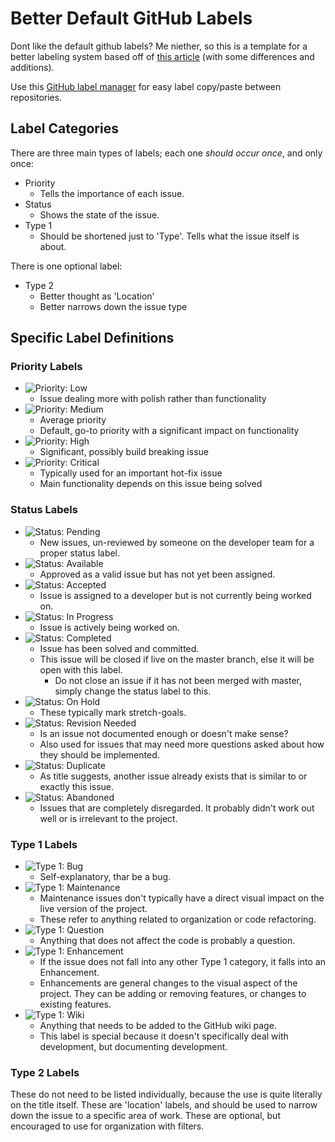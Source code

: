 # Better Default GitHub Labels
Dont like the default github labels? Me niether, so this is a template for a better labeling system based off of [this article](https://medium.com/@dave_lunny/sane-github-labels-c5d2e6004b63) (with some differences and additions).

Use this [GitHub label manager](http://www.dorukdestan.com/github-label-manager/) for easy label copy/paste between repositories.

## Label Categories
There are three main types of labels; each one _should occur once_, and only once:
- Priority
  - Tells the importance of each issue.
- Status
  - Shows the state of the issue.
- Type 1
  - Should be shortened just to 'Type'. Tells what the issue itself is about.

There is one optional label:
- Type 2
  - Better thought as 'Location'
  - Better narrows down the issue type

## Specific Label Definitions

### Priority Labels
- ![Priority: Low]
  - Issue dealing more with polish rather than functionality
- ![Priority: Medium]
  - Average priority
  - Default, go-to priority with a significant impact on functionality
- ![Priority: High]
  - Significant, possibly build breaking issue
- ![Priority: Critical]
  - Typically used for an important hot-fix issue
  - Main functionality depends on this issue being solved

### Status Labels
- ![Status: Pending]
  - New issues, un-reviewed by someone on the developer team for a proper status label.
- ![Status: Available]
  - Approved as a valid issue but has not yet been assigned.
- ![Status: Accepted]
  - Issue is assigned to a developer but is not currently being worked on.
- ![Status: In Progress]
  - Issue is actively being worked on.
- ![Status: Completed]
  - Issue has been solved and committed.
  - This issue will be closed if live on the master branch, else it will be open with this label.
    - Do not close an issue if it has not been merged with master, simply change the status label to this.
- ![Status: On Hold]
  - These typically mark stretch-goals.
- ![Status: Revision Needed]
  - Is an issue not documented enough or doesn't make sense?
  - Also used for issues that may need more questions asked about how they should be implemented.
- ![Status: Duplicate]
  - As title suggests, another issue already exists that is similar to or exactly this issue.
- ![Status: Abandoned]
  - Issues that are completely disregarded. It probably didn't work out well or is irrelevant to the project.

### Type 1 Labels
- ![Type 1: Bug]
  - Self-explanatory, thar be a bug.
- ![Type 1: Maintenance]
  - Maintenance issues don't typically have a direct visual impact on the live version of the project.
  - These refer to anything related to organization or code refactoring.
- ![Type 1: Question]
  - Anything that does not affect the code is probably a question.
- ![Type 1: Enhancement]
  - If the issue does not fall into any other Type 1 category, it falls into an Enhancement.
  - Enhancements are general changes to the visual aspect of the project. They can be adding or removing features, or changes to existing features.
- ![Type 1: Wiki]
  - Anything that needs to be added to the GitHub wiki page.
  - This label is special because it doesn't specifically deal with development, but documenting development.

### Type 2 Labels
These do not need to be listed individually, because the use is quite literally on the title itself. These are 'location' labels, and should be used to narrow down the issue to a specific area of work. These are optional, but encouraged to use for organization with filters.

[Priority: Critical]: https://user-images.githubusercontent.com/23219465/67315247-05825500-f4bb-11e9-8a9f-5bbd8c326f17.png "Priority: Critical"
[Priority: Low]: https://user-images.githubusercontent.com/23219465/67315264-0fa45380-f4bb-11e9-8eb8-5de25d8cf801.png "Priority: Low"
[Priority: Medium]: https://user-images.githubusercontent.com/23219465/67315293-1df26f80-f4bb-11e9-8ded-f4153438dc82.png "Priority: Medium"
[Priority: High]: https://user-images.githubusercontent.com/23219465/67315312-29de3180-f4bb-11e9-9224-6fa603fa2a78.png "Priority: High"
[Status: Pending]: https://user-images.githubusercontent.com/23219465/67315328-34003000-f4bb-11e9-99e4-addff86caee8.png "Status: Pending"
[Status: Available]: https://user-images.githubusercontent.com/23219465/67315354-40848880-f4bb-11e9-882a-12b3d3eac76c.png "Status: Available"
[Status: Accepted]: https://user-images.githubusercontent.com/23219465/67315375-4b3f1d80-f4bb-11e9-92c3-c1a6f54a258d.png "Status: Accepted"
[Status: In Progress]: https://user-images.githubusercontent.com/23219465/67315405-5b56fd00-f4bb-11e9-9213-d1da9fa33a47.png "Status: In Progress"
[Status: Completed]: https://user-images.githubusercontent.com/23219465/67315425-690c8280-f4bb-11e9-8581-d1ae4abb4f36.png "Status: Completed"
[Status: On Hold]: https://user-images.githubusercontent.com/23219465/67314332-598c3a00-f4b9-11e9-91d0-0ec3c701c1e8.png "Status: On Hold"
[Status: Revision Needed]: https://user-images.githubusercontent.com/23219465/67314731-14b4d300-f4ba-11e9-9f08-c44a9f65522d.png "Status: Revision Needed"
[Status: Duplicate]: https://user-images.githubusercontent.com/23219465/67314818-2e561a80-f4ba-11e9-9dfd-75247b127cd5.png "Status: Duplicate"
[Status: Abandoned]: https://user-images.githubusercontent.com/23219465/67314922-66f5f400-f4ba-11e9-8a25-a09a0902f185.png "Status: Abandoned"
[Type 1: Wiki]: https://user-images.githubusercontent.com/23219465/67315052-a0c6fa80-f4ba-11e9-9614-24eef83b61e6.png "Type 1: Wiki"
[Type 1: Bug]: https://user-images.githubusercontent.com/23219465/67315451-775a9e80-f4bb-11e9-8bb4-e417e175e640.png "Type 1: Bug"
[Type 1: Enhancement]: https://user-images.githubusercontent.com/23219465/67315471-817c9d00-f4bb-11e9-9196-e079a9dc855f.png "Type 1: Enhancement"
[Type 1: Maintenance]: https://user-images.githubusercontent.com/23219465/67315493-8d685f00-f4bb-11e9-8089-f83b2bcfa1ed.png "Type 1: Maintenance"
[Type 1: Question]: https://user-images.githubusercontent.com/23219465/67315521-978a5d80-f4bb-11e9-89bd-21b7d9744f23.png "Type 1: Question"
